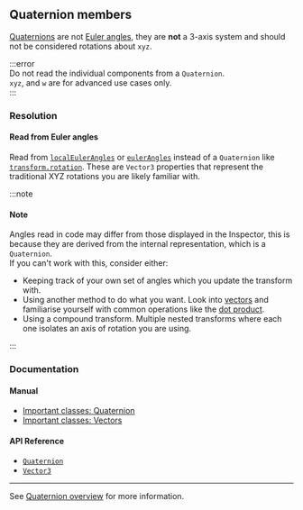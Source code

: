 ## Quaternion members

[Quaternions](https://docs.unity3d.com/Manual/class-Quaternion.html) are not [Euler angles](https://en.wikipedia.org/wiki/Euler_angles), they are **not** a 3-axis system and should not be considered rotations about `xyz`.

:::error  
Do not read the individual components from a `Quaternion`.  
`xyz`, and `w` are for advanced use cases only.  
:::

### Resolution

#### Read from Euler angles
Read from [`localEulerAngles`](https://docs.unity3d.com/ScriptReference/Transform-localEulerAngles.html) or [`eulerAngles`](https://docs.unity3d.com/ScriptReference/Transform-eulerAngles.html) instead of a `Quaternion` like [`transform.rotation`](https://docs.unity3d.com/ScriptReference/Transform-rotation.html). These are `Vector3` properties that represent the traditional XYZ rotations you are likely familiar with.

:::note
#### Note
Angles read in code may differ from those displayed in the Inspector, this is because they are derived from the internal representation, which is a `Quaternion`.  
If you can't work with this, consider either:
- Keeping track of your own set of angles which you update the transform with.
- Using another method to do what you want. Look into [vectors](https://docs.unity3d.com/Manual/VectorCookbook.html) and familiarise yourself with common operations like the [dot product](https://docs.unity3d.com/ScriptReference/Vector3.Dot.html).
- Using a compound transform. Multiple nested transforms where each one isolates an axis of rotation you are using.

:::

### Documentation
#### Manual
- [Important classes: Quaternion](https://docs.unity3d.com/Manual/class-Quaternion.html)
- [Important classes: Vectors](https://docs.unity3d.com/Manual/class-Quaternion.html)

#### API Reference
- [`Quaternion`](https://docs.unity3d.com/ScriptReference/Quaternion.html)
- [`Vector3`](https://docs.unity3d.com/ScriptReference/Vector3.html)

---

See [Quaternion overview](../../Info/Quaternions.md) for more information.
